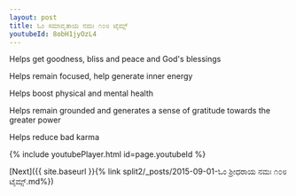 ```yaml
---
layout: post
title: ಓಂ ಸಮಾವೃತಾಯ ನಮಃ ೧೦೮ ಟೈಮ್ಸ್
youtubeId: 8obH1jyOzL4
---
```

 
 
Helps get goodness, bliss and peace and God's blessings
 
Helps remain focused, help generate inner energy 
 
Helps boost physical and mental health 
 
Helps remain grounded and generates a sense of gratitude towards the greater power 
 
Helps reduce bad karma
 
 
 
 


{% include youtubePlayer.html id=page.youtubeId %}
 
[Next]({{ site.baseurl }}{% link  split2/_posts/2015-09-01-ಓಂ ಶ್ರೀಧರಾಯ ನಮಃ ೧೦೮ ಟೈಮ್ಸ್.md%})
 
